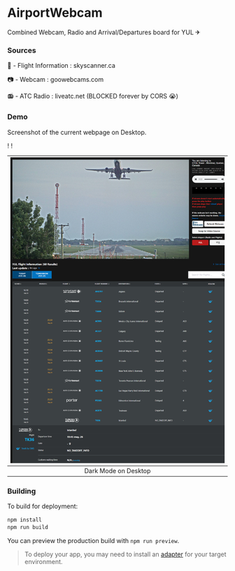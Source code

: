 # AirportWebcam
Combined Webcam, Radio and Arrival/Departures board for YUL ✈

### Sources
🛫 - Flight Information : skyscanner.ca

📷 - Webcam : goowebcams.com

📻 - ATC Radio : liveatc.net (BLOCKED forever by CORS 😭)

### Demo

Screenshot of the current webpage on Desktop.

!
!

|![Dark](./doc/img/demo.png)|
|:-:|
|Dark Mode on Desktop|

### Building

To build for deployment:

```bash
npm install
npm run build
```

You can preview the production build with `npm run preview`.

> To deploy your app, you may need to install an [adapter](https://kit.svelte.dev/docs/adapters) for your target environment.
